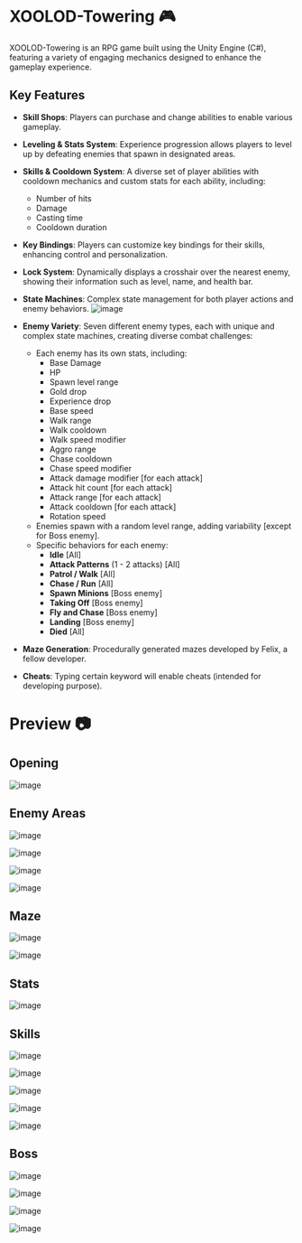 # XOOLOD-Towering 🎮

XOOLOD-Towering is an RPG game built using the Unity Engine (C#), featuring a variety of engaging mechanics designed to enhance the gameplay experience.

## Key Features

- **Skill Shops**: Players can purchase and change abilities to enable various gameplay.
- **Leveling & Stats System**: Experience progression allows players to level up by defeating enemies that spawn in designated areas.
- **Skills & Cooldown System**: A diverse set of player abilities with cooldown mechanics and custom stats for each ability, including:
  - Number of hits
  - Damage
  - Casting time
  - Cooldown duration
- **Key Bindings**: Players can customize key bindings for their skills, enhancing control and personalization.
- **Lock System**: Dynamically displays a crosshair over the nearest enemy, showing their information such as level, name, and health bar.
- **State Machines**: Complex state management for both player actions and enemy behaviors.
![image](https://github.com/user-attachments/assets/ff8bc594-df2a-474e-8f4c-c5842fa64e9e)

- **Enemy Variety**: Seven different enemy types, each with unique and complex state machines, creating diverse combat challenges:
  - Each enemy has its own stats, including:
    - Base Damage
    - HP
    - Spawn level range
    - Gold drop
    - Experience drop
    - Base speed
    - Walk range
    - Walk cooldown
    - Walk speed modifier
    - Aggro range
    - Chase cooldown
    - Chase speed modifier
    - Attack damage modifier [for each attack]
    - Attack hit count [for each attack]
    - Attack range [for each attack]
    - Attack cooldown [for each attack]
    - Rotation speed
  - Enemies spawn with a random level range, adding variability [except for Boss enemy].
  - Specific behaviors for each enemy:
    - **Idle** [All]
    - **Attack Patterns** (1 - 2 attacks) [All]
    - **Patrol / Walk** [All]
    - **Chase / Run** [All]
    - **Spawn Minions** [Boss enemy]
    - **Taking Off** [Boss enemy]
    - **Fly and Chase** [Boss enemy]
    - **Landing** [Boss enemy]
    - **Died** [All]
- **Maze Generation**: Procedurally generated mazes developed by Felix, a fellow developer.
- **Cheats**: Typing certain keyword will enable cheats (intended for developing purpose).

# Preview 📷

**Opening**
----------
![image](https://github.com/user-attachments/assets/49ef4731-2f0f-4623-962c-7678c4c1239a)

**Enemy Areas**
----------
![image](https://github.com/user-attachments/assets/3a68f24c-f6a9-4e06-bfc4-00aeab08c29e)

![image](https://github.com/user-attachments/assets/7e91f704-d362-4541-a2ee-f6db7aeed1d8)

![image](https://github.com/user-attachments/assets/33ab818b-2479-4368-8956-8069c9e97f29)

![image](https://github.com/user-attachments/assets/04c25854-c572-4809-8a24-fc1612833037)

**Maze**
----------
![image](https://github.com/user-attachments/assets/b597610a-e453-4b24-ae40-6a7cde2a65e5)

![image](https://github.com/user-attachments/assets/f5fc16ca-c87d-4ea2-87e0-bb902a6917cc)

**Stats**
----------
![image](https://github.com/user-attachments/assets/4594781f-e08a-4e86-8555-57f41db8f379)

**Skills**
----------
![image](https://github.com/user-attachments/assets/c5b72de1-ddbf-4581-8abe-2f994f5dffae)

![image](https://github.com/user-attachments/assets/43b23ef2-f712-4ce2-a3c4-204a58cf7ca5)

![image](https://github.com/user-attachments/assets/84ed348f-bed5-4b9f-aba8-7d9cc2c6e80c)

![image](https://github.com/user-attachments/assets/b1e4dd0b-cd82-4189-9214-e65376efe3b7)

![image](https://github.com/user-attachments/assets/1cff327d-d155-4de8-b509-6982e6b99595)

**Boss**
----------
![image](https://github.com/user-attachments/assets/d4f608ce-0b80-4052-8941-ae17c736a5dd)

![image](https://github.com/user-attachments/assets/992bbb27-56c4-41ec-90dd-72ba2579a8df)

![image](https://github.com/user-attachments/assets/acacfda0-d4f7-44c1-8724-5bc3a26223a5)

![image](https://github.com/user-attachments/assets/fb293194-0aa3-4a0c-be8d-5d285055cd0e)
